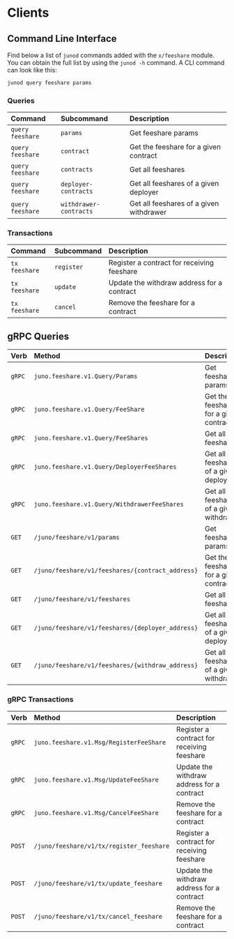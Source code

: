 <!--
order: 8
-->

# Clients

## Command Line Interface

Find below a list of `junod` commands added with the `x/feeshare` module. You
can obtain the full list by using the `junod -h` command. A CLI command can look
like this:

```bash
junod query feeshare params
```

### Queries

| Command            | Subcommand             | Description                             |
| :----------------- | :--------------------- | :-------------------------------------- |
| `query` `feeshare` | `params`               | Get feeshare params                     |
| `query` `feeshare` | `contract`             | Get the feeshare for a given contract   |
| `query` `feeshare` | `contracts`            | Get all feeshares                       |
| `query` `feeshare` | `deployer-contracts`   | Get all feeshares of a given deployer   |
| `query` `feeshare` | `withdrawer-contracts` | Get all feeshares of a given withdrawer |

### Transactions

| Command         | Subcommand | Description                                |
| :-------------- | :--------- | :----------------------------------------- |
| `tx` `feeshare` | `register` | Register a contract for receiving feeshare |
| `tx` `feeshare` | `update`   | Update the withdraw address for a contract |
| `tx` `feeshare` | `cancel`   | Remove the feeshare for a contract         |

## gRPC Queries

| Verb   | Method                                           | Description                             |
| :----- | :----------------------------------------------- | :-------------------------------------- |
| `gRPC` | `juno.feeshare.v1.Query/Params`                  | Get feeshare params                     |
| `gRPC` | `juno.feeshare.v1.Query/FeeShare`                | Get the feeshare for a given contract   |
| `gRPC` | `juno.feeshare.v1.Query/FeeShares`               | Get all feeshares                       |
| `gRPC` | `juno.feeshare.v1.Query/DeployerFeeShares`       | Get all feeshares of a given deployer   |
| `gRPC` | `juno.feeshare.v1.Query/WithdrawerFeeShares`     | Get all feeshares of a given withdrawer |
| `GET`  | `/juno/feeshare/v1/params`                       | Get feeshare params                     |
| `GET`  | `/juno/feeshare/v1/feeshares/{contract_address}` | Get the feeshare for a given contract   |
| `GET`  | `/juno/feeshare/v1/feeshares`                    | Get all feeshares                       |
| `GET`  | `/juno/feeshare/v1/feeshares/{deployer_address}` | Get all feeshares of a given deployer   |
| `GET`  | `/juno/feeshare/v1/feeshares/{withdraw_address}` | Get all feeshares of a given withdrawer |

### gRPC Transactions

| Verb   | Method                                   | Description                                |
| :----- | :--------------------------------------- | :----------------------------------------- |
| `gRPC` | `juno.feeshare.v1.Msg/RegisterFeeShare`  | Register a contract for receiving feeshare |
| `gRPC` | `juno.feeshare.v1.Msg/UpdateFeeShare`    | Update the withdraw address for a contract |
| `gRPC` | `juno.feeshare.v1.Msg/CancelFeeShare`    | Remove the feeshare for a contract         |
| `POST` | `/juno/feeshare/v1/tx/register_feeshare` | Register a contract for receiving feeshare |
| `POST` | `/juno/feeshare/v1/tx/update_feeshare`   | Update the withdraw address for a contract |
| `POST` | `/juno/feeshare/v1/tx/cancel_feeshare`   | Remove the feeshare for a contract         |
